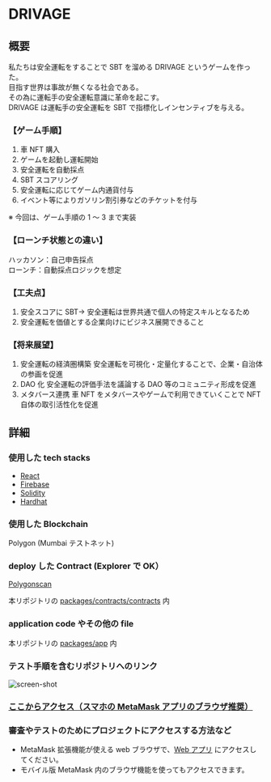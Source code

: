 # DRIVAGE

## 概要

私たちは安全運転をすることで SBT を溜める DRIVAGE というゲームを作った。  
目指す世界は事故が無くなる社会である。  
その為に運転手の安全運転意識に革命を起こす。  
DRIVAGE は運転手の安全運転を SBT で指標化しインセンティブを与える。

### 【ゲーム手順】

1. 車 NFT 購入
2. ゲームを起動し運転開始
3. 安全運転を自動採点
4. SBT スコアリング
5. 安全運転に応じてゲーム内通貨付与
6. イベント等によりガソリン割引券などのチケットを付与

※ 今回は、ゲーム手順の 1 ～ 3 まで実装

### 【ローンチ状態との違い】

ハッカソン：自己申告採点  
ローンチ：自動採点ロジックを想定

### 【工夫点】

1. 安全スコアに SBT→ 安全運転は世界共通で個人の特定スキルとなるため
2. 安全運転を価値とする企業向けにビジネス展開できること

### 【将来展望】

1. 安全運転の経済圏構築
   安全運転を可視化・定量化することで、企業・自治体の参画を促進
2. DAO 化
   安全運転の評価手法を議論する DAO 等のコミュニティ形成を促進
3. メタバース連携
   車 NFT をメタバースやゲームで利用できていくことで NFT 自体の取引活性化を促進

## 詳細

### 使用した tech stacks

- [React]()
- [Firebase]()
- [Solidity]()
- [Hardhat]()

### 使用した Blockchain

Polygon (Mumbai テストネット)

### deploy した Contract (Explorer で OK）

[Polygonscan](https://mumbai.polygonscan.com/address/0xed1740eDd7BAb6e380A1CE469960F3d4D4cE0482)

本リポジトリの [packages/contracts/contracts](packages/contracts/contracts/) 内

### application code やその他の file

本リポジトリの [packages/app](packages/app) 内

### テスト手順を含むリポジトリへのリンク

![screen-shot](https://user-images.githubusercontent.com/47882266/200173722-347d5d99-1e7c-4750-9d29-61041b575229.gif)

### [ここからアクセス（スマホの MetaMask アプリのブラウザ推奨）](https://drivage-ac98e.web.app/#/top)

### 審査やテストのためにプロジェクトにアクセスする方法など

- MetaMask 拡張機能が使える web ブラウザで、[Web アプリ](https://drivage-ac98e.web.app/#/top) にアクセスしてください。
- モバイル版 MetaMask 内のブラウザ機能を使ってもアクセスできます。
